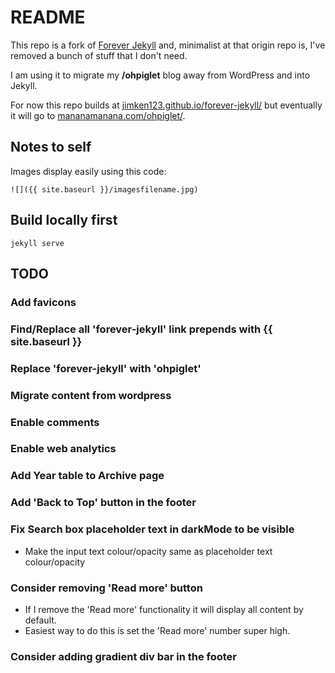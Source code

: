 # README

This repo is a fork of [Forever Jekyll](https://forever-jekyll.github.io) and, minimalist at that origin repo is, I've removed a bunch of stuff that I don't need.

I am using it to migrate my **/ohpiglet** blog away from WordPress and into Jekyll.

For now this repo builds at [jimken123.github.io/forever-jekyll/](https://jimken123.github.io/forever-jekyll/) but eventually it will go to [mananamanana.com/ohpiglet/](https://mananamanana.com/ohpiglet/).

## Notes to self

Images display easily using this code:

  ```
![]({{ site.baseurl }}/imagesfilename.jpg)
  ```

## Build locally first

 ```
jekyll serve
 ```

## TODO

### Add favicons

### Find/Replace all 'forever-jekyll' link prepends with {{ site.baseurl }}

### Replace 'forever-jekyll' with 'ohpiglet'

### Migrate content from wordpress

### Enable comments

### Enable web analytics

### Add Year table to Archive page

### Add 'Back to Top' button in the footer

### Fix Search box placeholder text in darkMode to be visible

- Make the input text colour/opacity same as placeholder text colour/opacity

### Consider removing 'Read more' button

- If I remove the 'Read more' functionality it will display all content by default.
- Easiest way to do this is set the 'Read more' number super high.

### Consider adding gradient div bar in the footer